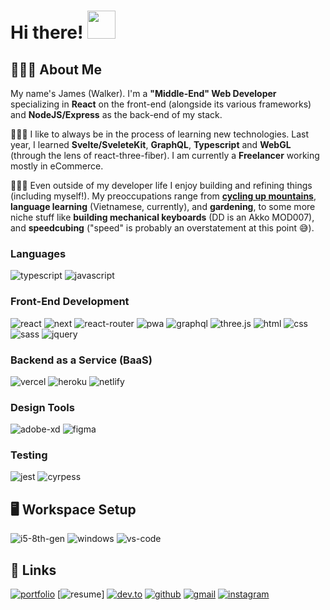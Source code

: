 # Hi there! <img src="https://media.giphy.com/media/ooFWU2tmYrrtC/giphy.gif" width="45px">

## 🚴🏽‍♀️ About Me

My name's James (Walker). I'm a **"Middle-End" Web Developer** specializing in **React** on the front-end (alongside its various frameworks) and **NodeJS/Express** as the back-end of my stack.

👨🏽‍🎓 I like to always be in the process of learning new technologies. Last year, I learned **Svelte/SveleteKit**, **GraphQL**, **Typescript** and **WebGL** (through the lens of react-three-fiber). I am currently a **Freelancer** working mostly in eCommerce.

🤸🏽‍♂️ Even outside of my developer life I enjoy building and refining things (including myself!). My preoccupations range from [**cycling up mountains**](https://www.strava.com/athletes/379856), **language learning** (Vietnamese, currently), and **gardening**, to some more niche stuff like **building mechanical keyboards** (DD is an Akko MOD007), and **speedcubing** ("speed" is probably an overstatement at this point 😅). 




### Languages

![typescript](https://img.shields.io/badge/TypeScript-3178C6?style=for-the-badge&logo=typescript&logoColor=white)
![javascript](https://img.shields.io/badge/JavaScript-323330?style=for-the-badge&logo=javascript&logoColor=F7DF1E)

### Front-End Development

![react](https://img.shields.io/badge/React-20232A?style=for-the-badge&logo=react&logoColor=61DAFB)
![next](https://img.shields.io/badge/Next-000000?style=for-the-badge&logo=nextdotjs&logoColor=FFFFFF)
![react-router](https://img.shields.io/badge/React_Router-CA4245?style=for-the-badge&logo=react-router&logoColor=white)
![pwa](https://img.shields.io/badge/Progressive_Web_App-4285F4?style=for-the-badge&logo=googlechrome&logoColor=white)
![graphql](https://img.shields.io/badge/GraphQL-E434AA?style=for-the-badge&logo=graphql&logoColor=white)
![three.js](https://img.shields.io/badge/Three.js-000000?style=for-the-badge&logo=three.js&logoColor=white)
![html](https://img.shields.io/badge/HTML5-E34F26?style=for-the-badge&logo=html5&logoColor=white)
![css](https://img.shields.io/badge/CSS3-1572B6?style=for-the-badge&logo=css3&logoColor=white)
![sass](https://img.shields.io/badge/SASS-CC6699?style=for-the-badge&logo=sass&logoColor=white)
![jquery](https://img.shields.io/badge/jQuery-0769AD?style=for-the-badge&logo=jquery&logoColor=white)


### Backend as a Service (BaaS)

![vercel](https://img.shields.io/badge/Vercel-000000?style=for-the-badge&logo=Vercel&logoColor=white)
![heroku](https://img.shields.io/badge/Heroku-430098?style=for-the-badge&logo=heroku&logoColor=white)
![netlify](https://img.shields.io/badge/Netlify-00C7B7?style=for-the-badge&logo=netlify&logoColor=white)


### Design Tools

![adobe-xd](https://img.shields.io/badge/adobe_xd-470137?style=for-the-badge&logo=adobe-xd&logoColor=white)
![figma](https://img.shields.io/badge/figma-000000?style=for-the-badge&logo=figma&logoColor=white)


### Testing

![jest](https://img.shields.io/badge/Jest-C21325?style=for-the-badge&logo=jest&logoColor=white)
![cyrpess](https://img.shields.io/badge/Cypress-C21325?style=for-the-badge&logo=cypress&logoColor=white)


## 🖥️ Workspace Setup

![i5-8th-gen](https://img.shields.io/badge/Intel-Core_i5_8th-0071C5?style=for-the-badge&logo=intel&logoColor=white)
![windows](https://img.shields.io/badge/Windows_10-0078D6?style=for-the-badge&logo=windows&logoColor=white)
![vs-code](https://img.shields.io/badge/VS_Code-007ACC?style=for-the-badge&logo=Visual-Studio-Code&logoColor=white)



## 🔗 Links

[![portfolio](https://img.shields.io/badge/Portfolio-5340ff?style=for-the-badge&logo=Google-chrome&logoColor=white)](https://jmswlkr.dev/)
[![resume](https://img.shields.io/badge/Resume-4285F4?style=for-the-badge&logo=read-the-docs&logoColor=white)]
[![dev.to](https://img.shields.io/badge/Dev.to-0A0A0A?style=for-the-badge&logo=DevdotTo&logoColor=white)](https://dev.to/jamesmawalker)
[![github](https://img.shields.io/badge/GitHub-000000?style=for-the-badge&logo=GitHub&logoColor=white)](https://github.com/JamesMAWalker)
[![gmail](https://img.shields.io/badge/Gmail-D14836?style=for-the-badge&logo=Gmail&logoColor=white)](mailto:https://github.com/JamesMAWalker)
[![instagram](https://img.shields.io/badge/Instagram-E4405F?style=for-the-badge&logo=instagram&logoColor=white)](https://www.instagram.com/phronetic27/)
